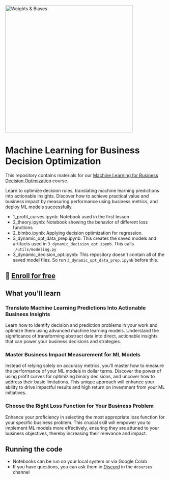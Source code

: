 <img src="https://i.imgur.com/gb6B4ig.png" width="400" alt="Weights & Biases" />

# Machine Learning for Business Decision Optimization

This repository contains materials for our [Machine Learning for Business Decision Optimization](https://www.wandb.courses/courses/decision-optimization) course. 

Learn to optimize decision rules, translating machine learning predictions into actionable insights. Discover how to achieve practical value and business impact by measuring performance using business metrics, and deploy ML models successfully.

- 1_profit_curves.ipynb: Notebook used in the first lesson
- 2_theory.ipynb: Notebook showing the behavior of different loss functions
- 2_bimbo.ipynb: Applying decision optimization for regression.
- 3_dynamic_opt_data_prep.ipynb: This creates the saved models and artifacts used in `3_dynamic_decision_opt.ipynb`. This calls `./utils/modeling.py`
- 3_dynamic_decision_opt.ipynb: This repository doesn't contain all of the saved model files. So run `3_dynamic_opt_data_prep.ipynb` before this.


## 🚀 [Enroll for free](https://www.wandb.courses/courses/decision-optimization)

## What you'll learn

### Translate Machine Learning Predictions Into Actionable Business Insights
Learn how to identify decision and prediction problems in your work and optimize them using advanced machine learning models. Understand the significance of transforming abstract data into direct, actionable insights that can power your business decisions and strategies.

### Master Business Impact Measurement for ML Models
Instead of relying solely on accuracy metrics, you'll master how to measure the performance of your ML models in dollar terms. Discover the power of using profit curves for optimizing binary decisions, and uncover how to address their basic limitations. This unique approach will enhance your ability to drive impactful results and high return on investment from your ML initiatives.

### Choose the Right Loss Function for Your Business Problem
Enhance your proficiency in selecting the most appropriate loss function for your specific business problem. This crucial skill will empower you to implement ML models more effectively, ensuring they are attuned to your business objectives, thereby increasing their relevance and impact.

## Running the code

- Notebooks can be run on your local system or via Google Colab
- If you have questions, you can ask them in [Discord](https://wandb.me/discord) in the `#courses` channel